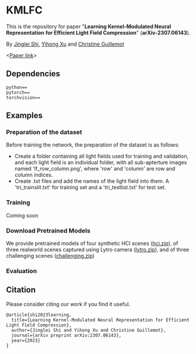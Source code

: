 # KMLFC
This is the repository for paper "**Learning Kernel-Modulated Neural Representation for Efficient Light Field Compression**" (**arXiv-2307.06143**).

By [Jinglei Shi](https://jingleishi.github.io/),  [Yihong Xu](https://github.com/yihongXU)  and  [Christine Guillemot](https://people.rennes.inria.fr/Christine.Guillemot/)

<[Paper link](https://arxiv.org/abs/2307.06143)>

## Dependencies
```
python==
pytorch==
torchvision==
```
## Examples
### Preparation of the dataset
Before training the network, the preparation of the dataset is as follows:
- Create a folder containing all light fields used for training and validation, and each light field is an individual folder, with all sub-apterture images named 'lf_row_column.png', where 'row' and 'column' are row and column indices.
- Create .txt files and add the names of the light field into them. A 'tri_trainslit.txt' for training set and a 'tri_testlist.txt' for test set.

### Training
Coming soon

### Download Pretrained Models
We provide pretrained models of four synthetic HCI scenes ([hci.zip](https://pan.baidu.com/s/1NJcAUftGhHtmudTvAXt6Wg?pwd=lfcc)), of three realworld scenes captured using Lytro camera ([lytro.zip](https://pan.baidu.com/s/1GIC4zpFC9mOgCl0wL1qQIQ?pwd=lfcc)), and of three challenging scenes ([challenging.zip](https://pan.baidu.com/s/1SbiNtcGcr3cwqBhHVnF4Jw?pwd=lfcc))

### Evaluation

## Citation
Please consider citing our work if you find it useful.
```
@article{shi2023learning,
  title={Learning Kernel-Modulated Neural Representation for Efficient Light Field Compression},
  author={Jinglei Shi and Yihong Xu and Christine Guillemot},
  journal={arXiv preprint arXiv:2307.06143},
  year={2023}
}
```
